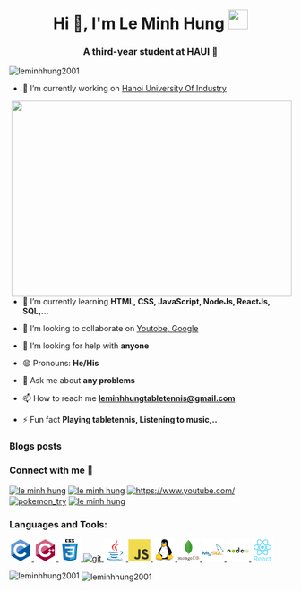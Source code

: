 <h1 align="center">Hi 👋, I'm Le Minh Hung <img  width="35px" height="35px"  src="https://camo.githubusercontent.com/e8e7b06ecf583bc040eb60e44eb5b8e0ecc5421320a92929ce21522dbc34c891/68747470733a2f2f6d656469612e67697068792e636f6d2f6d656469612f6876524a434c467a6361737252346961377a2f67697068792e676966"></h1>

<h3 align="center">A third-year student at HAUI 🐤</h3>

<p align="left"> <img src="https://komarev.com/ghpvc/?username=leminhhung2001&label=Profile%20views&color=0e75b6&style=flat" alt="leminhhung2001" /> </p>

- 🔭 I’m currently working on [Hanoi University Of Industry](https://www.haui.edu.vn/en)

<img align="right" width="500px" height="350px" src="https://raw.githubusercontent.com/abhisheknaiidu/abhisheknaiidu/master/code.gif">

- 🌱 I’m currently learning **HTML, CSS, JavaScript, NodeJs, ReactJs, SQL,...**

- 👯 I’m looking to collaborate on [Youtobe, Google](https://www.youtube.com/)

- 🤝 I’m looking for help with **anyone**

- 😄 Pronouns: **He/His**

- 💬 Ask me about **any problems**

- 📫 How to reach me **leminhhungtabletennis@gmail.com**

- ⚡ Fun fact **Playing tabletennis, Listening to music,..**

### Blogs posts
<!-- BLOG-POST-LIST:START -->
<!-- BLOG-POST-LIST:END -->

<h3 align="left">Connect with me 🦉</h3>
<p align="left">
<a href="https://dev.to/le minh hung" target="blank"><img align="center" src="https://cdn.jsdelivr.net/npm/simple-icons@3.0.1/icons/dev-dot-to.svg" alt="le minh hung" height="30" width="40" /></a>
<a href="https://fb.com/le minh hung" target="blank"><img align="center" src="https://cdn.jsdelivr.net/npm/simple-icons@3.0.1/icons/facebook.svg" alt="le minh hung" height="30" width="40" /></a>
<a href="https://www.youtube.com/c/https://www.youtube.com/" target="blank"><img align="center" src="https://cdn.jsdelivr.net/npm/simple-icons@3.0.1/icons/youtube.svg" alt="https://www.youtube.com/" height="30" width="40" /></a>
<a href="https://codeforces.com/profile/pokemon_try" target="blank"><img align="center" src="https://cdn.jsdelivr.net/npm/simple-icons@3.0.1/icons/codeforces.svg" alt="pokemon_try" height="30" width="40" /></a>
<a href="https://auth.geeksforgeeks.org/user/le minh hung" target="blank"><img align="center" src="https://cdn.jsdelivr.net/npm/simple-icons@3.0.1/icons/geeksforgeeks.svg" alt="le minh hung" height="30" width="40" /></a>
</p>

<h3 align="left">Languages and Tools:</h3>
<p align="left"> <a href="https://www.cprogramming.com/" target="_blank"> <img
      src="https://raw.githubusercontent.com/devicons/devicon/master/icons/c/c-original.svg" alt="c" width="40"
      height="40" /> </a> <a href="https://www.w3schools.com/cpp/" target="_blank"> <img
      src="https://raw.githubusercontent.com/devicons/devicon/master/icons/cplusplus/cplusplus-original.svg"
      alt="cplusplus" width="40" height="40" /> </a> <a href="https://www.w3schools.com/css/" target="_blank"> <img
      src="https://raw.githubusercontent.com/devicons/devicon/master/icons/css3/css3-original-wordmark.svg" alt="css3"
      width="40" height="40" /> </a> <a href="https://git-scm.com/" target="_blank"> <img
      src="https://www.vectorlogo.zone/logos/git-scm/git-scm-icon.svg" alt="git" width="40" height="40" /> </a> <a href="https://www.java.com" target="_blank"> <img
      src="https://raw.githubusercontent.com/devicons/devicon/master/icons/java/java-original.svg" alt="java" width="40"
      height="40" /> </a> <a href="https://developer.mozilla.org/en-US/docs/Web/JavaScript" target="_blank"> <img
      src="https://raw.githubusercontent.com/devicons/devicon/master/icons/javascript/javascript-original.svg"
      alt="javascript" width="40" height="40" /> </a> <a href="https://www.linux.org/" target="_blank"> <img
      src="https://raw.githubusercontent.com/devicons/devicon/master/icons/linux/linux-original.svg" alt="linux"
      width="40" height="40" /> </a> <a href="https://www.mongodb.com/" target="_blank"> <img
      src="https://raw.githubusercontent.com/devicons/devicon/master/icons/mongodb/mongodb-original-wordmark.svg"
      alt="mongodb" width="40" height="40" /> </a> <a href="https://www.mysql.com/" target="_blank"> <img
      src="https://raw.githubusercontent.com/devicons/devicon/master/icons/mysql/mysql-original-wordmark.svg"
      alt="mysql" width="40" height="40" /> </a> <a href="https://nodejs.org" target="_blank"> <img
      src="https://raw.githubusercontent.com/devicons/devicon/master/icons/nodejs/nodejs-original-wordmark.svg"
      alt="nodejs" width="40" height="40" /> </a> <a href="https://reactjs.org/" target="_blank"> <img
      src="https://raw.githubusercontent.com/devicons/devicon/master/icons/react/react-original-wordmark.svg"
      alt="react" width="40" height="40" /> </a> </p>

<p><img align="left"
    src="https://github-readme-stats.vercel.app/api/top-langs?username=leminhhung2001&show_icons=true&locale=en&layout=compact"
    alt="leminhhung2001" /></p>

<p>&nbsp;<img align="center"
    src="https://github-readme-stats.vercel.app/api?username=leminhhung2001&show_icons=true&locale=en"
    alt="leminhhung2001" /></p>


